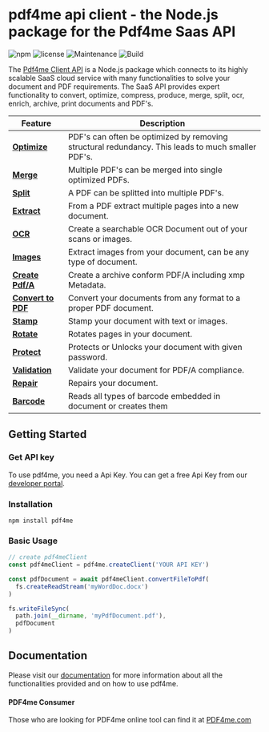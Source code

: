 # pdf4me api client - the Node.js package for the Pdf4me Saas API

![npm](https://img.shields.io/npm/v/pdf4me.svg) ![license](https://img.shields.io/github/license/mashape/apistatus.svg) ![Maintenance](https://img.shields.io/maintenance/yes/2018.svg) ![Build](https://ynoox.visualstudio.com/_apis/public/build/definitions/2e29c2f0-3f4a-40e1-a4b1-1cc465571206/304/badge)

The [Pdf4me Client API](https://developer.pdf4me.com/docs/api/getting-started/) is a Node.js package which connects to its highly scalable SaaS cloud service with many functionalities to solve your document and PDF requirements. The SaaS API provides expert functionality to convert, optimize, compress, produce, merge, split, ocr, enrich, archive, print documents and PDF's.

Feature|Description
------------ | ------------- 
[**Optimize**](https://developer.pdf4me.com/docs/api/basic-functionality/optimize/) | PDF's can often be optimized by removing structural redundancy. This leads to much smaller PDF's.
[**Merge**](https://developer.pdf4me.com/docs/api/basic-functionality/merge-pdfs/) | Multiple PDF's can be merged into single optimized PDFs.
[**Split**](https://developer.pdf4me.com/docs/api/basic-functionality/split-pdf/) | A PDF can be splitted into multiple PDF's.
[**Extract**](https://developer.pdf4me.com/docs/api/basic-functionality/extract-pdf/) | From a PDF extract multiple pages into a new document.
[**OCR**](https://developer.pdf4me.com/docs/api/basic-functionality/ocr/) | Create a searchable OCR Document out of your scans or images.
[**Images**](https://developer.pdf4me.com/docs/api/basic-functionality/create-image/) | Extract images from your document, can be any type of document.
[**Create Pdf/A**](https://developer.pdf4me.com/docs/api/basic-functionality/pdfa/) | Create a archive conform PDF/A including xmp Metadata.
[**Convert to PDF**](https://developer.pdf4me.com/docs/api/basic-functionality/convert-to-pdf/) | Convert your documents from any format to a proper PDF document.
[**Stamp**](https://developer.pdf4me.com/docs/api/basic-functionality/stamp/) | Stamp your document with text or images.
[**Rotate**](https://developer.pdf4me.com/docs/api/basic-functionality/rotate-pdf/) | Rotates pages in your document.
[**Protect**](https://developer.pdf4me.com/docs/api/basic-functionality/protect/) | Protects or Unlocks your document with given password.
[**Validation**](https://developer.pdf4me.com/docs/api/basic-functionality/validate/) | Validate your document for PDF/A compliance.
[**Repair**](https://developer.pdf4me.com/docs/api/basic-functionality/repair/) | Repairs your document.
[**Barcode**](https://developer.pdf4me.com/docs/api/basic-functionality/barcode/) | Reads all types of barcode embedded in document or creates them             

## Getting Started

### Get API key

To use pdf4me, you need a Api Key. You can get a free Api Key from our [developer portal](https://portal.pdf4me.com).

### Installation

`npm install pdf4me`

### Basic Usage

```javascript
// create pdf4meClient
const pdf4meClient = pdf4me.createClient('YOUR API KEY')

const pdfDocument = await pdf4meClient.convertFileToPdf(
  fs.createReadStream('myWordDoc.docx')
)

fs.writeFileSync(
  path.join(__dirname, 'myPdfDocument.pdf'),
  pdfDocument
)
```

## Documentation

Please visit our [documentation](https://developer.pdf4me.com/docs/api/basic-functionality/) for more information about all the functionalities provided and on how to use pdf4me.


#### PDF4me Consumer
Those who are looking for PDF4me online tool can find it at [PDF4me.com](https://pdf4me.com/)
